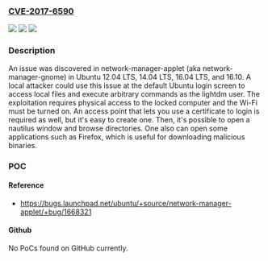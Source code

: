 ### [CVE-2017-6590](https://cve.mitre.org/cgi-bin/cvename.cgi?name=CVE-2017-6590)
![](https://img.shields.io/static/v1?label=Product&message=n%2Fa&color=blue)
![](https://img.shields.io/static/v1?label=Version&message=n%2Fa&color=blue)
![](https://img.shields.io/static/v1?label=Vulnerability&message=n%2Fa&color=brighgreen)

### Description

An issue was discovered in network-manager-applet (aka network-manager-gnome) in Ubuntu 12.04 LTS, 14.04 LTS, 16.04 LTS, and 16.10. A local attacker could use this issue at the default Ubuntu login screen to access local files and execute arbitrary commands as the lightdm user. The exploitation requires physical access to the locked computer and the Wi-Fi must be turned on. An access point that lets you use a certificate to login is required as well, but it's easy to create one. Then, it's possible to open a nautilus window and browse directories. One also can open some applications such as Firefox, which is useful for downloading malicious binaries.

### POC

#### Reference
- https://bugs.launchpad.net/ubuntu/+source/network-manager-applet/+bug/1668321

#### Github
No PoCs found on GitHub currently.

